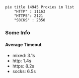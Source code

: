 
```mermaid
pie title 14945 Proxies in list
    "HTTP" : 11163
    "HTTPS": 2121
    "SOCKS" : 2350
```

### Some Info
#### Average Timeout

- mixed: 3.1s
- http: 1.4s
- https: 8.2s
- socks: 6.5s